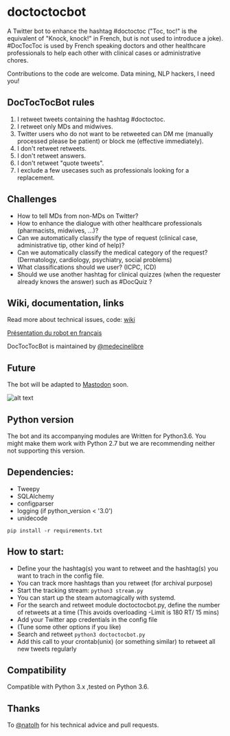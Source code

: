 # doctoctocbot

A Twitter bot to enhance the hashtag #doctoctoc ("Toc, toc!" is the equivalent of "Knock, knock!" in French, but is not used to introduce a joke).
\#DocTocToc is used by French speaking doctors and other healthcare professionals to help each other with clinical cases or administrative chores.

Contributions to the code are welcome. Data mining, NLP hackers, I need you!

## DocTocTocBot rules

1. I retweet tweets containing the hashtag #doctoctoc.
2. I retweet only MDs and midwives.
3. Twitter users who do not want to be retweeted can DM me (manually processed please be patient) or block me (effective immediately).
4. I don't retweet retweets.
5. I don't retweet answers.
6. I don't retweet "quote tweets".
7. I exclude a few usecases such as professionals looking for a replacement.

## Challenges

* How to tell MDs from non-MDs on Twitter?
* How to enhance the dialogue with other healthcare professionals (pharmacists, midwives, ...)?
* Can we automatically classify the type of request (clinical case, administrative tip, other kind of help)?
* Can we automatically classify the medical category of the request? (Dermatology, cardiology, psychiatry, social problems)
* What classifications should we user? (ICPC, ICD)
* Should we use another hashtag for clinical quizzes (when the requester already knows the answer) such as \#DocQuiz ?

## Wiki, documentation, links

Read more about technical issues, code: [wiki](https://github.com/jeromecc/doctoctocbot/wiki)

[Présentation du robot en français](https://freemedsoft.com/fr/bot/doctoctoc/)

DocTocTocBot is maintained by [@medecinelibre](https://twitter.com/medecinelibre)


## Future
The bot will be adapted to [Mastodon](https://mastodon.social) soon.

![alt text](https://img.shields.io/badge/python-3.6-green.svg "Python3.6")

Python version
--------------
The bot and its accompanying modules are Written for Python3.6. You might make
them work with Python 2.7 but we are recommending neither not supporting this
version.

Dependencies:
-------------
* Tweepy
* SQLAlchemy
* configparser
* logging (if python_version < '3.0')
* unidecode

```pip install -r requirements.txt```

How to start:
-------------

* Define your the hashtag(s) you want to retweet and the hashtag(s) you want to trach in the config file.
* You can track more hashtags than you retweet (for archival purpose)
* Start the tracking stream: ```python3 stream.py```
* You can start up the steam automagically with systemd.
* For the search and retweet module doctoctocbot.py, define the number of retweets at a time (This avoids overloading -Limit is 180 RT/ 15 mins)
* Add your Twitter app credentials in the config file
* (Tune some other options if you like)
* Search and retweet ```python3 doctoctocbot.py```
* Add this call to your crontab(unix) (or something similar) to retweet all new tweets regularly

Compatibility
-------------

Compatible with Python 3.x ,tested on Python 3.6.

## Thanks
To [@natolh](https://twitter.com/natolh) for his technical advice and pull requests.
